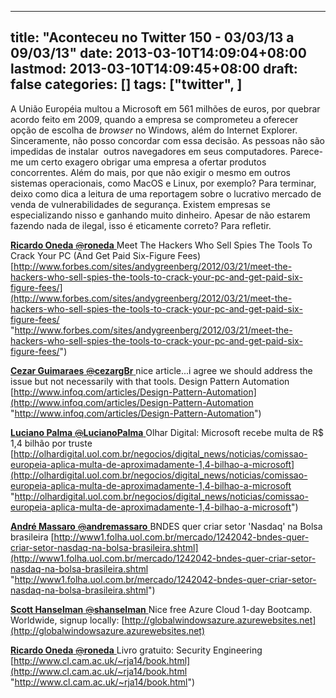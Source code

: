 
---
title: "Aconteceu no Twitter 150 - 03/03/13 a 09/03/13"
date: 2013-03-10T14:09:04+08:00
lastmod: 2013-03-10T14:09:45+08:00
draft: false
categories: []
tags: ["twitter", ]
---


A União Européia multou a Microsoft em 561 milhões de euros, por quebrar acordo feito em 2009, quando a empresa se comprometeu a oferecer opção de escolha de *browser* no Windows, além do Internet Explorer. Sinceramente, não posso concordar com essa decisão. As pessoas não são impedidas de instalar  outros navegadores em seus computadores. Parece-me um certo exagero obrigar uma empresa a ofertar produtos concorrentes. Além do mais, por que não exigir o mesmo em outros sistemas operacionais, como MacOS e Linux, por exemplo? Para terminar, deixo como dica a leitura de uma reportagem sobre o lucrativo mercado de venda de vulnerabilidades de segurança. Existem empresas se especializando nisso e ganhando muito dinheiro. Apesar de não estarem fazendo nada de ilegal, isso é eticamente correto? Para refletir.

[**Ricardo Oneda** ‏<s>@</s>**roneda** ](https://twitter.com/roneda) Meet The Hackers Who Sell Spies The Tools To Crack Your PC (And Get Paid Six-Figure Fees) [http://www.forbes.com/sites/andygreenberg/2012/03/21/meet-the-hackers-who-sell-spies-the-tools-to-crack-your-pc-and-get-paid-six-figure-fees/](http://www.forbes.com/sites/andygreenberg/2012/03/21/meet-the-hackers-who-sell-spies-the-tools-to-crack-your-pc-and-get-paid-six-figure-fees/ "http://www.forbes.com/sites/andygreenberg/2012/03/21/meet-the-hackers-who-sell-spies-the-tools-to-crack-your-pc-and-get-paid-six-figure-fees/")   

[**Cezar Guimaraes** ‏<s>@</s>**cezargBr** ](https://twitter.com/cezargBr) nice article...i agree we should address the issue but not necessarily with that tools. Design Pattern Automation [http://www.infoq.com/articles/Design-Pattern-Automation](http://www.infoq.com/articles/Design-Pattern-Automation "http://www.infoq.com/articles/Design-Pattern-Automation")   

[**Luciano Palma** ‏<s>@</s>**LucianoPalma** ](https://twitter.com/LucianoPalma) Olhar Digital: Microsoft recebe multa de R$ 1,4 bilhão por truste  [http://olhardigital.uol.com.br/negocios/digital_news/noticias/comissao-europeia-aplica-multa-de-aproximadamente-1,4-bilhao-a-microsoft](http://olhardigital.uol.com.br/negocios/digital_news/noticias/comissao-europeia-aplica-multa-de-aproximadamente-1,4-bilhao-a-microsoft "http://olhardigital.uol.com.br/negocios/digital_news/noticias/comissao-europeia-aplica-multa-de-aproximadamente-1,4-bilhao-a-microsoft")   

[**André Massaro** ‏<s>@</s>**andremassaro** ](https://twitter.com/andremassaro) BNDES quer criar setor 'Nasdaq' na Bolsa brasileira [http://www1.folha.uol.com.br/mercado/1242042-bndes-quer-criar-setor-nasdaq-na-bolsa-brasileira.shtml](http://www1.folha.uol.com.br/mercado/1242042-bndes-quer-criar-setor-nasdaq-na-bolsa-brasileira.shtml "http://www1.folha.uol.com.br/mercado/1242042-bndes-quer-criar-setor-nasdaq-na-bolsa-brasileira.shtml")   

[**Scott Hanselman** ‏<s>@</s>**shanselman** ](https://twitter.com/shanselman) Nice free Azure Cloud 1-day Bootcamp. Worldwide, signup locally: [http://globalwindowsazure.azurewebsites.net](http://globalwindowsazure.azurewebsites.net)   

[**Ricardo Oneda** ‏<s>@</s>**roneda** ](https://twitter.com/roneda) Livro gratuito: Security Engineering  [http://www.cl.cam.ac.uk/~rja14/book.html](http://www.cl.cam.ac.uk/~rja14/book.html "http://www.cl.cam.ac.uk/~rja14/book.html")

